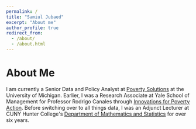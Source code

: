 ```yaml
---
permalink: /
title: "Samiul Jubaed"
excerpt: "About me"
author_profile: true
redirect_from: 
  - /about/
  - /about.html
---
```


About Me
======
I am currently a Senior Data and Policy Analyst at [Poverty Solutions](https://poverty.umich.edu/) at the University of Michigan. Earlier, I was a Research Associate at Yale School of Management for Professor Rodrigo Canales through [Innovations for Poverty Action](http://www.poverty-action.org/). Before switching over to all things data, I was an Adjunct Lecturer at CUNY Hunter College's [Department of Mathematics and Statistics](http://math.hunter.cuny.edu/) for over six years.
